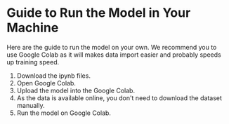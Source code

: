 # Guide to Run the Model in Your Machine

Here are the guide to run the model on your own. We recommend you to use Google Colab as it will makes data import easier and probably speeds up training speed.
1. Download the ipynb files.
2. Open Google Colab.
3. Upload the model into the Google Colab.
4. As the data is available online, you don't need to download the dataset manually.
5. Run the model on Google Colab.
